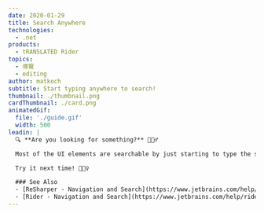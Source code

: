 ```yaml
---
date: 2020-01-29
title: Search Anywhere
technologies:
  - .net
products:
  - tRANSLATED Rider
topics:
  - 導覽
  - editing
author: matkoch
subtitle: Start typing anywhere to search!
thumbnail: ./thumbnail.png
cardThumbnail: ./card.png
animatedGif:
  file: './guide.gif'
  width: 500
leadin: |
  🔍 **Are you looking for something?** 🤷🏻‍♂️

  Most of the UI elements are searchable by just starting to type the search term. This includes the solution explorer, recent files popup, find usages window and many more. Using the arrow keys we can navigate through the filtered result set.

  Try it next time!️️️ 🕵🏻‍♀️

  ### See Also
  - [ReSharper - Navigation and Search](https://www.jetbrains.com/help/resharper/Navigation_and_Search__Index.html)
  - [Rider - Navigation and Search](https://www.jetbrains.com/help/rider/Navigation_and_Search__Index.html)
---
```


